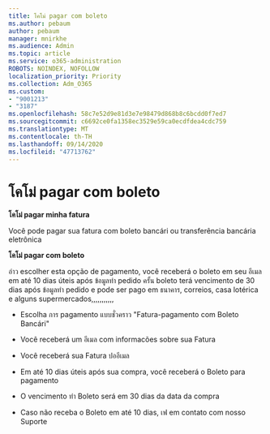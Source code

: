 ```yaml
---
title: โคโม่ pagar com boleto
ms.author: pebaum
author: pebaum
manager: mnirkhe
ms.audience: Admin
ms.topic: article
ms.service: o365-administration
ROBOTS: NOINDEX, NOFOLLOW
localization_priority: Priority
ms.collection: Adm_O365
ms.custom:
- "9001213"
- "3187"
ms.openlocfilehash: 58c7e52d9e81d3e7e98479d868b8c6bcdd0f7ed7
ms.sourcegitcommit: c6692ce0fa1358ec3529e59ca0ecdfdea4cdc759
ms.translationtype: MT
ms.contentlocale: th-TH
ms.lasthandoff: 09/14/2020
ms.locfileid: "47713762"
---
```

# <a name="como-pagar-com-boleto"></a>โคโม่ pagar com boleto

**โคโม่ pagar minha fatura**

Você pode pagar sua fatura com boleto bancári ou transferência bancária eletrônica

**โคโม่ pagar com boleto**

อ่าว escolher esta opção de pagamento, você receberá o boleto em seu อีเมล em até 10 dias úteis após ข้อมูลทำ pedido ครั้น boleto terá vencimento de 30 dias após ข้อมูลทำ pedido e pode ser pago em ธนาคาร, correios, casa lotérica e alguns supermercados,,,,,,,,,,,

- Escolha การ pagamento แบบชั่วคราว "Fatura-pagamento com Boleto Bancári"

- Você receberá um อีเมล com informacões sobre sua Fatura

- Você receberá sua Fatura ปออีเมล

- Em até 10 dias úteis após sua compra, você receberá o Boleto para pagamento

- O vencimento ทำ Boleto será em 30 dias da data da compra

- Caso não receba o Boleto em até 10 dias, เฟ em contato com nosso Suporte


